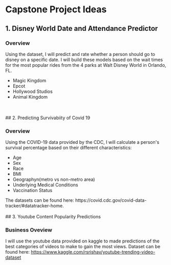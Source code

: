 # Capstone Project Ideas

## 1. Disney World Date and Attendance Predictor

### Overview

Using the dataset, I will predict and rate whether a person should go to disney on a specific date. I will build these models based on the wait times for the most popular rides from the 4 parks at Walt Disney World in Orlando, FL. 
<ul>
  <li>Magic Kingdom</li>
  <li>Epcot</li>
  <li>Hollywood Studios</li>
  <li>Animal Kingdom</li>
  </ul>
<br>
<br>
## 2. Predicting Survivabiity of Covid 19

### Overview

Using the COVID-19 data provided by the CDC, I will calculate a person's survival percentage based on their different characteristics:

<ul>
  <li> Age </li>
  <li> Sex </li>
  <li> Race </li>
  <li> BMI </li>
  <li> Geographyn(metro vs non-metro area) </li>
  <li> Underlying Medical Conditions </li>
  <li> Vaccination Status </li>
</ul>
The datasets can be found here: https://covid.cdc.gov/covid-data-tracker/#datatracker-home.
<br>
<br>
## 3. Youtube Content Popularity Predictions

### Business Oveview

I will use the youtube data provided on kaggle to made predictions of the best categories of videos to make to gain the most views. Dataset can be found here: https://www.kaggle.com/rsrishav/youtube-trending-video-dataset
